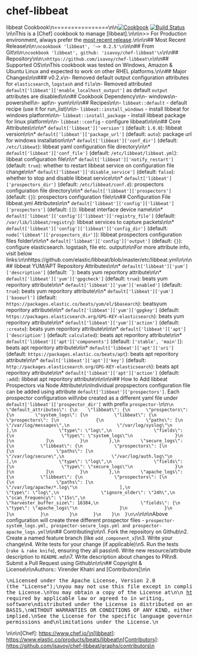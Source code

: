 # chef-libbeat
libbeat Cookbook\n================\n\n[![Cookbook](http://img.shields.io/badge/cookbook-v0.2.5-green.svg)](https://github.com/isavoy/chef-libbeat) [![Build Status](https://travis-ci.org/isavoy/chef-libbeat.svg?branch=master)](https://travis-ci.org/isavoy/chef-libbeat)\n\nThis is a [Chef] cookbook to manage [libbeat].\n\n\n>> For Production environment, always prefer the [most recent release](https://supermarket.chef.io/cookbooks/libbeat).\n\n\n## Most Recent Release\n\n```\ncookbook 'libbeat', '~> 0.2.5'\n```\n\n## From Git\n\n```\ncookbook 'libbeat', github: 'isavoy/chef-libbeat'\n```\n\n## Repository\n\n```\nhttps://github.com/isavoy/chef-libbeat\n```\n\n## Supported OS\n\nThis cookbook was tested on Windows, Amazon & Ubuntu Linux and expected to work on other RHEL platforms.\n\n## Major Changes\n\n### v0.2.x\n- Removed default output configuration attributes for `elasticsearch`, `logstash` and `file`\n- Removed attributed `default['libbeat']['enable_localhost_output']` as default `output` attributes are disabled\n\n## Cookbook Dependency\n\n- windows\n- powershell\n- apt\n- yum\n\n\n## Recipes\n\n- `libbeat::default` - default recipe (use it for run_list)\n\n- `libbeat::install_windows` - install libbeat for windows platform\n\n- `libbeat::install_package` - install libbeat package for linux platform\n\n- `libbeat::config` - configure libbeat\n\n\n## Core Attributes\n\n\n* `default['libbeat']['version']` (default: `1.0.0`): libbeat version\n\n* `default['libbeat']['package_url']` (default: `auto`): package url for windows installation\n\n* `default['libbeat']['conf_dir']` (default: `/etc/libbeat`): libbeat yaml configuration file directory\n\n* `default['libbeat']['conf_file']` (default: `/etc/libbeat/libbeat.yml`): libbeat configuration file\n\n* `default['libbeat']['notify_restart']` (default: `true`): whether to restart libbeat service on configuration file change\n\n* `default['libbeat']['disable_service']` (default: `false`): whether to stop and disable libbeat service\n\n* `default['libbeat']['prospectors_dir']` (default: `/etc/libbeat/conf.d`): prospectors configuration file directory\n\n* `default['libbeat']['prospectors']` (default: `{}`): prospectors configuration file\n\n## Configuration File libbeat.yml Attributes\n\n* `default['libbeat']['config']['libbeat']['prospectors']` (default: `[]`): libbeat interface device name\n\n* `default['libbeat']['config']['libbeat']['registry_file']` (default: `/var/lib/libbeat/registry`): libbeat services to capture packets\n\n* `default['libbeat']['config']['libbeat']['config_dir']` (default: `node['libbeat']['prospectors_dir']`): libbeat prospectors configuration files folder\n\n\n* `default['libbeat']['config']['output']` (default: `{}`): configure elasticsearch. logstash, file etc.  output\n\nFor more attribute info, visit below links:\n\nhttps://github.com/elastic/libbeat/blob/master/etc/libbeat.yml\n\n\n## libbeat YUM/APT Repository Attributes\n\n* `default['libbeat']['yum']['description']` (default: ``): beats yum reporitory attribute\n\n* `default['libbeat']['yum']['gpgcheck']` (default: `true`): beats yum reporitory attribute\n\n* `default['libbeat']['yum']['enabled']` (default: `true`): beats yum reporitory attribute\n\n* `default['libbeat']['yum']['baseurl']` (default: `https://packages.elastic.co/beats/yum/el/$basearch`): beatsyum reporitory attribute\n\n* `default['libbeat']['yum']['gpgkey']` (default: `https://packages.elasticsearch.org/GPG-KEY-elasticsearch`): beats yum reporitory attribute\n\n* `default['libbeat']['yum']['action']` (default: `:create`): beats yum reporitory attribute\n\n\n* `default['libbeat']['apt']['description']` (default: `calculated`): beats apt reporitory attribute\n\n* `default['libbeat']['apt']['components']` (default: `['stable', 'main']`): beats apt reporitory attribute\n\n* `default['libbeat']['apt']['uri']` (default: `https://packages.elastic.co/beats/apt`): beats apt reporitory attribute\n\n* `default['libbeat']['apt']['key']` (default: `http://packages.elasticsearch.org/GPG-KEY-elasticsearch`): beats apt reporitory attribute\n\n* `default['libbeat']['apt']['action']` (default: `:add`): libbeat apt reporitory attribute\n\n\n\n## How to Add libbeat Prospectors via Node Attribute\n\nIndividual propspectors configuration file can be added using attribute `default['libbeat']['prospectors']`. Each prospector configuration will\nbe created as a different yaml file under `default['libbeat']['prospector_dir']` with prefix `prospector-`\n\n```\n  \"default_attributes\": {\n    \"libbeat\": {\n      \"prospectors\": {\n        \"system_logs\": {\n          \"libbeat\": {\n            \"prospectors\": [\n              {\n                \"paths\": [\n                  \"/var/log/messages\",\n                  \"/var/log/syslog\"\n                ],\n                \"type\": \"log\",\n                \"fields\": {\n                  \"type\": \"system_logs\"\n                }\n              }\n            ]\n          }\n        },\n        \"secure_logs\": {\n          \"libbeat\": {\n            \"prospectors\": [\n              {\n                \"paths\": [\n                  \"/var/log/secure\",\n                  \"/var/log/auth.log\"\n                ],\n                \"type\": \"log\",\n                \"fields\": {\n                  \"type\": \"secure_logs\"\n                }\n              }\n            ]\n          }\n        },\n        \"apache_logs\": {\n          \"libbeat\": {\n            \"prospectors\": [\n              {\n                \"paths\": [\n                  \"/var/log/apache/*.log\"\n                ],\n                \"type\": \"log\",\n                \"ignore_older\": \"24h\",\n                \"scan_frequency\": \"15s\",\n                \"harvester_buffer_size\": 16384,\n                \"fields\": {\n                  \"type\": \"apache_logs\"\n                }\n              }\n            ]\n          }\n        }\n      }\n    }\n  }\n\n```\n\n\nAbove configuration will create three different prospector files - `prospector-system_logs.yml, prospector-secure_logs.yml and prospector-apache_logs.yml`\n\n## Contributing\n\n1. Fork the repository on Github\n2. Create a named feature branch (like `add_component_x`)\n3. Write your change\n4. Write tests for your change (if applicable)\n5. Run the tests (`rake & rake knife`), ensuring they all pass\n6. Write new resource/attribute description to `README.md`\n7. Write description about changes to PR\n8. Submit a Pull Request using Github\n\n\n## Copyright & License\n\nAuthors:: Virender Khatri and [Contributors]\n\n<pre>\nLicensed under the Apache License, Version 2.0 (the \"License\");\nyou may not use this file except in compliance with the License.\nYou may obtain a copy of the License at\n\n    http://www.apache.org/licenses/LICENSE-2.0\n\nUnless required by applicable law or agreed to in writing, software\ndistributed under the License is distributed on an \"AS IS\" BASIS,\nWITHOUT WARRANTIES OR CONDITIONS OF ANY KIND, either express or implied.\nSee the License for the specific language governing permissions and\nlimitations under the License.\n</pre>\n\n\n[Chef]: https://www.chef.io/\n[libbeat]: https://www.elastic.co/products/beats/libbeat\n[Contributors]: https://github.com/isavoy/chef-libbeat/graphs/contributors\n
